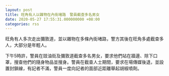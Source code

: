 ```yaml
---
layout: post
title: 旺角有人以雜物在內街堵路　警員截查多名男女
date: 2020-05-27 17:55:31.000000000 +08:00
categories: rss
---
```


旺角有人多次走出彌敦道，並以雜物在多條內街堵路，警方其後在旺角多處截查多人，大部分是年輕人。

下午5時許，警員在豉油街及彌敦道截查多名男女，要求他們站在牆邊、除下口罩，搜查他們的隨身物品並搜身。警員在截查人士期間，要求在場傳媒後退，並設置封鎖線，有記者不滿，警員一度向記者的面部近距離舉起胡椒噴劑。
